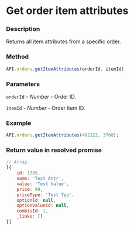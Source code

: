# Get order item attributes

### Description

Returns all item attributes from a specific order.

### Method

```js
API.orders.getItemAttributes(orderId, itemId)
```

### Parameters

`orderId` - *Number* - Order ID.

`itemId` - *Number* - Order item ID.

### Example

```js
API.orders.getItemAttributes(402122, 3768);
```

### Return value in resolved promise

```js
// Array.
[{
	id: 1789,
	name: 'Test Attr',
	value: 'Test Value',
	price: 99,
	priceType: 'Test Typ',
	optionId: null,
	optionValueId: null,
	combisId: 1,
	_links: []
}]
```
